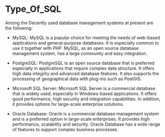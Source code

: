 # Type_Of_SQL

Among the Decently used database management systems at present are the following:

- MySQL: MySQL is a popular choice for meeting the needs of web-based applications and general-purpose databases. It is especially common to use it together with PHP. MySQL, as an open source database management system, has a large community and easy integration.
  
- PostgreSQL: PostgreSQL is an open source database that is preferred especially in applications that require complex data structure. It offers high data integrity and advanced database features. It also supports the processing of geographical data with plug-ins such as PostGIS.
  
- Microsoft SQL Server: Microsoft SQL Server is a commercial database that is widely used, especially in Windows-based applications. It offers good performance, high security and integration capabilities. In addition, it provides options for large-scale enterprise solutions.
  
- Oracle Database: Oracle is a commercial database management system and is a preferred option in large-scale enterprises. It provides high performance, scalability and security. Oracle Database has a wide range of features to support complex business processes.
